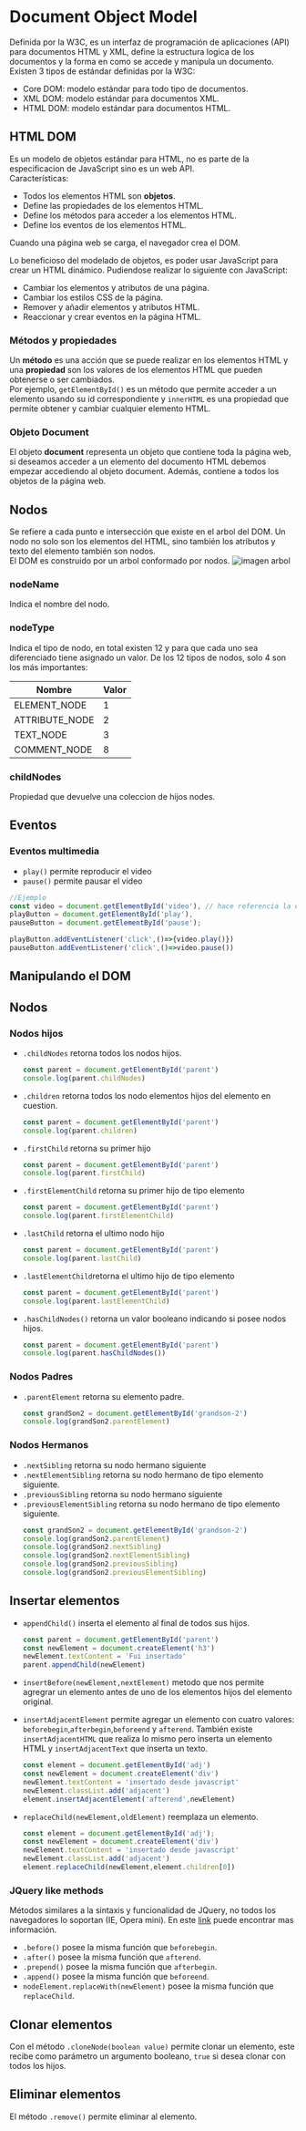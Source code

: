 # Document Object Model
Definida por la W3C, es un interfaz de programación de aplicaciones (API) para documentos HTML y XML, define la estructura logica de los documentos y la forma en como se accede y manipula un documento.
Existen 3 tipos de estándar definidas por la W3C:
- Core DOM: modelo estándar para todo tipo de documentos.
- XML DOM: modelo estándar para documentos XML.
- HTML DOM: modelo estándar para documentos HTML.

## HTML DOM
Es un modelo de objetos estándar para HTML, no es parte de la especificacion de JavaScript sino es un web API.  
Características:
- Todos los elementos HTML son **objetos**.
- Define las propiedades de los elementos HTML.
- Define los métodos para acceder a los elementos HTML.
- Define los eventos de los elementos HTML.

Cuando una página web se carga, el navegador crea el DOM.

Lo beneficioso del modelado de objetos, es poder usar JavaScript para crear un HTML dinámico.
Pudiendose realizar lo siguiente con JavaScript:
- Cambiar los elementos y atributos de una página.
- Cambiar los estilos CSS de la página.
- Remover y añadir elementos y atributos HTML.
- Reaccionar y crear eventos en la página HTML.
### Métodos y propiedades
Un **método** es una acción que se puede realizar en los elementos HTML y una **propiedad** son los valores de los elementos HTML que pueden obtenerse o ser cambiados.  
Por ejemplo, `getElementById()` es un método que permite acceder a un elemento usando su id correspondiente y `innerHTML` es una propiedad que permite obtener y cambiar cualquier elemento HTML.
### Objeto Document
El objeto **document** representa un objeto que contiene toda la página web, si deseamos acceder a un elemento del documento HTML debemos empezar accediendo al objeto document.
Además, contiene a todos los objetos de la página web.
## Nodos
Se refiere a cada punto e intersección que existe en el arbol del DOM. Un nodo no solo son los elementos del HTML, sino también los atributos y texto del elemento también son nodos.  
El DOM es construido por un arbol conformado por nodos.
![imagen arbol](https://www.w3schools.com/js/pic_htmltree.gif)
### nodeName
Indica el nombre del nodo.

### nodeType
Indica el tipo de nodo, en total existen 12 y para que cada uno sea diferenciado tiene asignado un valor.
De los 12 tipos de nodos,  solo 4 son los más importantes:

|Nombre|Valor |
|---|---|
|ELEMENT_NODE|1|
|ATTRIBUTE_NODE|2|
|TEXT_NODE|3|
|COMMENT_NODE|8|

### childNodes 
Propiedad que devuelve una coleccion de hijos nodes.

## Eventos
### Eventos multimedia
- `play()` permite reproducir el video
- `pause()` permite pausar el video
```JavaScript
//Ejemplo
const video = document.getElementById('video'), // hace referencia la etiqueta video con el id 'video'
playButton = document.getElementById('play'),
pauseButton = document.getElementById('pause');

playButton.addEventListener('click',()=>{video.play()})
pauseButton.addEventListener('click',()=>video.pause())
```
## Manipulando el DOM
## Nodos
###  Nodos hijos
- `.childNodes` retorna todos los nodos hijos.
    ```JavaScript
    const parent = document.getElementById('parent')
    console.log(parent.childNodes)
    ```
- `.children` retorna todos los nodo elementos hijos del elemento en cuestion.
    ```JavaScript
    const parent = document.getElementById('parent')
    console.log(parent.children)
    ```
- `.firstChild` retorna su primer hijo
    ```JavaScript
    const parent = document.getElementById('parent')
    console.log(parent.firstChild)
    ```
- `.firstElementChild` retorna su primer hijo de tipo elemento
    ```JavaScript
    const parent = document.getElementById('parent')
    console.log(parent.firstElementChild)
    ```
- `.lastChild` retorna el ultimo nodo hijo
    ```JavaScript
    const parent = document.getElementById('parent')
    console.log(parent.lastChild)
    ```
- `.lastElementChild`retorna el ultimo hijo de tipo elemento
    ```JavaScript
    const parent = document.getElementById('parent')
    console.log(parent.lastElementChild)
    ```
- `.hasChildNodes()` retorna un valor booleano indicando si posee nodos hijos.
    ```JavaScript
    const parent = document.getElementById('parent')
    console.log(parent.hasChildNodes())
    ```
### Nodos Padres
- `.parentElement` retorna su elemento padre.
    ```JavaScript
    const grandSon2 = document.getElementById('grandson-2')
    console.log(grandSon2.parentElement)
    ```
### Nodos Hermanos
- `.nextSibling` retorna su nodo hermano siguiente
- `.nextElementSibling` retorna su nodo hermano de tipo elemento siguiente.
- `.previousSibling` retorna su nodo hermano siguiente
- `.previousElementSibling` retorna su nodo hermano de tipo elemento siguiente.
    ```JavaScript
    const grandSon2 = document.getElementById('grandson-2')
    console.log(grandSon2.parentElement)
    console.log(grandSon2.nextSibling)
    console.log(grandSon2.nextElementSibling)
    console.log(grandSon2.previousSibling)
    console.log(grandSon2.previousElementSibling)
    ```
## Insertar elementos
- `appendChild()` inserta el elemento al final de todos sus hijos.
    ```JavaScript
    const parent = document.getElementById('parent')
    const newElement = document.createElement('h3')
    newElement.textContent = 'Fui insertado'
    parent.appendChild(newElement)
    ```
- `insertBefore(newElement,nextElement)` metodo que nos permite agregrar un elemento antes de uno de los elementos hijos del elemento original.

- `insertAdjacentElement` permite agregar un elemento con cuatro valores: `beforebegin`,`afterbegin`,`beforeend` y `afterend`. 
También existe `insertAdjacentHTML` que realiza lo mismo pero inserta un elemento HTML y `insertAdjacentText` que inserta un texto.

    ```JavaScript
    const element = document.getElementById('adj')
    const newElement = document.createElement('div')
    newElement.textContent = 'insertado desde javascript'
    newElement.classList.add('adjacent')
    element.insertAdjacentElement('afterend',newElement)
    ```
- `replaceChild(newElement,oldElement)` reemplaza un elemento.
    ```JavaScript
    const element = document.getElementById('adj');
    const newElement = document.createElement('div')
    newElement.textContent = 'insertado desde javascript'
    newElement.classList.add('adjacent')
    element.replaceChild(newElement,element.children[0])
    ```
### JQuery like methods
Métodos similares a la sintaxis y funcionalidad de JQuery, no todos los navegadores lo soportan (IE, Opera mini). En este [link](https://caniuse.com/#search=jquery%20like) puede encontrar mas información.
- `.before()` posee la misma función que `beforebegin`.
- `.after()` posee la misma función que `afterend`.
- `.prepend()` posee la misma función que `afterbegin`.
- `.append()` posee la misma función que `beforeend`.
- `nodeElement.replaceWith(newElement)` posee la misma función que `replaceChild`.
## Clonar elementos
Con el método `.cloneNode(boolean value)` permite clonar un elemento, este recibe como parámetro un argumento booleano, `true` si desea clonar con todos los hijos.
## Eliminar elementos
El método `.remove()` permite eliminar al elemento.
